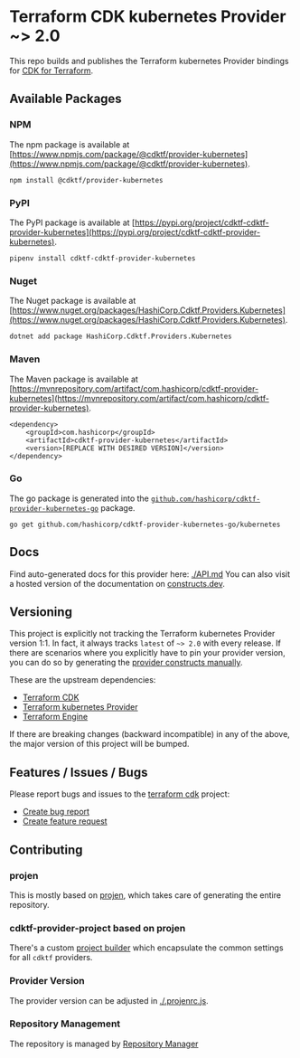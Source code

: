 # Terraform CDK kubernetes Provider ~> 2.0

This repo builds and publishes the Terraform kubernetes Provider bindings for [CDK for Terraform](https://cdk.tf).

## Available Packages

### NPM

The npm package is available at [https://www.npmjs.com/package/@cdktf/provider-kubernetes](https://www.npmjs.com/package/@cdktf/provider-kubernetes).

`npm install @cdktf/provider-kubernetes`

### PyPI

The PyPI package is available at [https://pypi.org/project/cdktf-cdktf-provider-kubernetes](https://pypi.org/project/cdktf-cdktf-provider-kubernetes).

`pipenv install cdktf-cdktf-provider-kubernetes`

### Nuget

The Nuget package is available at [https://www.nuget.org/packages/HashiCorp.Cdktf.Providers.Kubernetes](https://www.nuget.org/packages/HashiCorp.Cdktf.Providers.Kubernetes).

`dotnet add package HashiCorp.Cdktf.Providers.Kubernetes`

### Maven

The Maven package is available at [https://mvnrepository.com/artifact/com.hashicorp/cdktf-provider-kubernetes](https://mvnrepository.com/artifact/com.hashicorp/cdktf-provider-kubernetes).

```
<dependency>
    <groupId>com.hashicorp</groupId>
    <artifactId>cdktf-provider-kubernetes</artifactId>
    <version>[REPLACE WITH DESIRED VERSION]</version>
</dependency>
```

### Go

The go package is generated into the [`github.com/hashicorp/cdktf-provider-kubernetes-go`](https://github.com/hashicorp/cdktf-provider-kubernetes-go) package.

`go get github.com/hashicorp/cdktf-provider-kubernetes-go/kubernetes`

## Docs

Find auto-generated docs for this provider here: [./API.md](./API.md)
You can also visit a hosted version of the documentation on [constructs.dev](https://constructs.dev/packages/@cdktf/provider-kubernetes).

## Versioning

This project is explicitly not tracking the Terraform kubernetes Provider version 1:1. In fact, it always tracks `latest` of `~> 2.0` with every release. If there are scenarios where you explicitly have to pin your provider version, you can do so by generating the [provider constructs manually](https://cdk.tf/imports).

These are the upstream dependencies:

* [Terraform CDK](https://cdk.tf)
* [Terraform kubernetes Provider](https://github.com/terraform-providers/terraform-provider-kubernetes)
* [Terraform Engine](https://terraform.io)

If there are breaking changes (backward incompatible) in any of the above, the major version of this project will be bumped.

## Features / Issues / Bugs

Please report bugs and issues to the [terraform cdk](https://cdk.tf) project:

* [Create bug report](https://cdk.tf/bug)
* [Create feature request](https://cdk.tf/feature)

## Contributing

### projen

This is mostly based on [projen](https://github.com/eladb/projen), which takes care of generating the entire repository.

### cdktf-provider-project based on projen

There's a custom [project builder](https://github.com/hashicorp/cdktf-provider-project) which encapsulate the common settings for all `cdktf` providers.

### Provider Version

The provider version can be adjusted in [./.projenrc.js](./.projenrc.js).

### Repository Management

The repository is managed by [Repository Manager](https://github.com/hashicorp/cdktf-repository-manager/)
